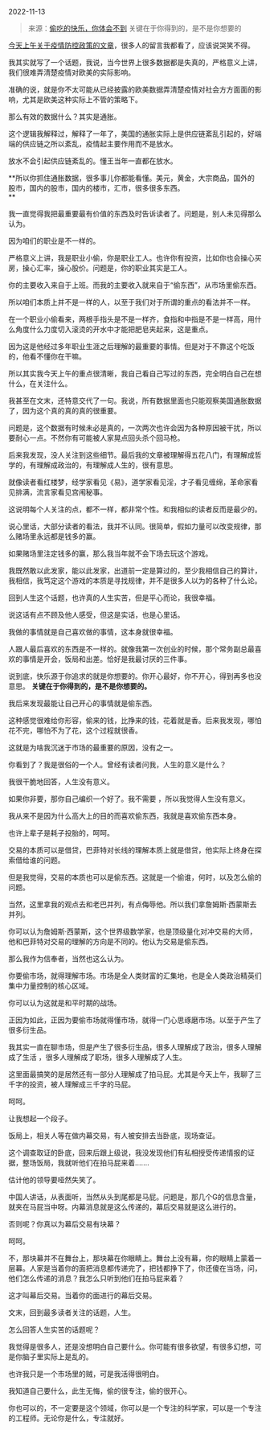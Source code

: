2022-11-13

> 来源：[偷吃的快乐，你体会不到](http://mp.weixin.qq.com/s?__biz=MzU3NDc5Nzc0NQ==&mid=2247521122&idx=2&sn=e3d5d03639852559b0d69cc8191581f9&chksm=fd2e31bcca59b8aa3559bb8e7f417b28191eba84a2bdf45218ecae726fe6f55e600f330bf12f&scene=27#wechat_redirect)
> 关键在于你得到的，是不是你想要的

[今天上午关于疫情防控政策的文章](http://mp.weixin.qq.com/s?__biz=MzU0MjYwNDU2Mw==&mid=2247508623&idx=1&sn=de7a0c69a71fa16c815ab229b7eab169&chksm=fb1acef3cc6d47e5b0d0fa8c6870a4f01ada71bc71d8f4d8534c83a641e68274400aede03fbb&scene=21#wechat_redirect)，很多人的留言我都看了，应该说哭笑不得。

我其实就写了一个话题，我说，当今世界上很多数据都是失真的，严格意义上讲，我们很难弄清楚疫情对欧美的实际影响。

准确的说，就是你不太可能从已经披露的欧美数据弄清楚疫情对社会方方面面的影响，尤其是欧美这种实际上不管的策略下。

那么有效的数据什么？其实是通胀。

这个逻辑我解释过，解释了一年了，美国的通胀实际上是供应链紊乱引起的，好端端的供应链之所以紊乱，疫情起主要作用而不是放水。

放水不会引起供应链紊乱的。懂王当年一直都在放水。

 **所以你抓住通胀数据，很多事儿你都能看懂。美元，黄金，大宗商品，国外的股市，国内的股市，国内的楼市，汇市，很多很多东西。  
**

我一直觉得我把最重要最有价值的东西及时告诉读者了。问题是，别人未见得那么认为。  

因为咱们的职业是不一样的。

严格意义上讲，我是职业小偷，你是职业工人。也许你有投资，比如你也会操心买房，操心汇率，操心股价。问题是，你的职业其实是工人。  

你的主要收入来自于上班。而我的主要收入就来自于“偷东西”，从市场里偷东西。

所以咱们本质上并不是一样的人，以至于我们对于所谓的重点的看法并不一样。  

在一个职业小偷看来，两根手指头是不是一样齐，食指和中指是不是一样高，用什么角度什么力度切入滚烫的开水中才能把肥皂夹起来，这是重点。

因为这是他经过多年职业生涯之后理解的最重要的事情。但是对于不靠这个吃饭的，他看不懂你在干嘛。  

所以其实我今天上午的重点很清晰，我自己看自己写过的东西，完全明白自己在想什么，在关注什么。  

我甚至在文末，还特意交代了一句。我说，所有数据里面也只能观察美国通胀数据了，因为这个真的真的真的很重要。

问题是，这个数据有时候未必是真的，一次两次也许会因为各种原因被干扰，所以要耐心一点。不然你有可能被人家晃点回头杀个回马枪。

后来我发现，没人关注到这些细节。最后我的文章被理解得五花八门，有理解成哲学的，有理解成政治的，有理解成人生的，很有意思。

就像读者看红楼梦，经学家看见《易》，道学家看见淫，才子看见缠绵，革命家看见排满，流言家看见宫闱秘事。  

这说明每个人关注的点，都不一样，都非常个性。和我相似的读者反而是最少的。  

说心里话，大部分读者的看法，我并不认同。很简单，假如力量可以改变规律，那么赌场里永远都是钱多的赢。  

如果赌场里注定钱多的赢，那么我当年就不会下场去玩这个游戏。

我既然敢以此发家，能以此发家，出道前一定是算过的，至少我相信自己的算计，我相信，我笃定这个游戏的本质是寻找规律，并不是很多人以为的各种了什么论。

回到人生这个话题，也许真的人生实苦，但是平心而论，我很幸福。

说这话有点不顾及他人感受，但这是实话，也是心里话。

我做的事情就是自己喜欢做的事情，这本身就很幸福。  

人跟人最后喜欢的东西是不一样的。就像我第一次创业的时候，那个常务副总最喜欢的事情是开会，饭局和出差。恰好是我最讨厌的三件事。

说到底，快乐源于你追求的就是你想要的。你开心最好，你不开心，得到再多也没意思。 **关键在于你得到的，是不是你想要的。**  

我后来发现最能让自己开心的事情就是偷东西。  

这种感觉很难给你形容，偷来的钱，比挣来的钱，花着就是香。后来我发现，哪怕花不完，哪怕不为了花，这个过程就很香。  

这就是为啥我沉迷于市场的最重要的原因，没有之一。

你看到了？我是很俗的一个人。曾经有读者问我，人生的意义是什么？  

我很干脆地回答，人生没有意义。

如果你非要，那你自己编织一个好了。我不需要 ，所以我觉得人生没有意义。

我从来不是因为什么高大上的目的而喜欢偷东西，我就是喜欢偷东西本身。  

也许上辈子是耗子投胎的，呵呵。  

交易的本质可以是借贷，巴菲特对长线的理解本质上就是借贷，他实际上终身在探索借给谁的问题。  

但是我觉得，交易的本质也可以是偷东西。这就是一个偷谁，何时，以及怎么偷的问题。  

当然，这里拿我的观点去和老巴并列，有点侮辱他。所以我们拿詹姆斯·西蒙斯去并列。

你可以认为詹姆斯·西蒙斯，这个世界级数学家，也是顶级量化对冲交易的大师，他和巴菲特对交易的理解的方向是不同的。他认为交易是偷东西。

那么我作为信奉者，当然也这么认为。

你要偷市场，就得理解市场。市场是全人类财富的汇集地，也是全人类政治精英们集中力量控制的核心区域。

你可以认为这就是和平时期的战场。  

正因为如此，正因为要偷市场就得懂市场，就得一门心思琢磨市场。以至于产生了很多衍生品。  

我其实一直在聊市场，但是产生了很多衍生品，很多人理解成了政治，很多人理解成了生活 ，很多人理解成了职场，很多人理解成了人生。

这里面最搞笑的是居然还有一部分人理解成了拍马屁。尤其是今天上午，我聊了三千字的投资，被人理解成三千字的马屁。

呵呵。

让我想起一个段子。  

饭局上，相关人等在做内幕交易，有人被安排去当卧底，现场查证。  

这个调查取证的卧底，回来后跟上级说，我没发现他们有私相授受传递情报的证据，整场饭局，我就听他们在拍马屁来着.......

估计他的领导要哑然失笑了。  

中国人讲话，从表面听，当然从头到尾都是马屁。问题是，那几个G的信息含量，就夹在马屁当中呀。内幕消息就是这么传递的，幕后交易就是这么进行的。

否则呢？你真以为幕后交易有块幕？

呵呵。

不，那块幕并不在舞台上，那块幕在你眼睛上。舞台上没有幕，你的眼睛上蒙着一层幕。人家是当着你的面把消息都传递完了，把钱都挣下了，你还傻在当场，问，他们怎么传递的消息？我怎么只听到他们在拍马屁来着？  

这才叫幕后交易。当着你的面进行的幕后交易。

文末，回到最多读者关注的话题，人生。  

怎么回答人生实苦的话题呢？  

我觉得是很多人，还是没想明白自己要什么。你可能有很多欲望，有很多幻想，可是你脑子里实际上是乱的。

也许我只是一个市场里的贼，可是我活得很明白。  

我知道自己要什么，此生无悔，偷的很专注，偷的很开心。  

你也可以的，不一定要是这个领域，你可以是一个专注的科学家，可以是一个专注的工程师。无论你是什么，专注就好。

